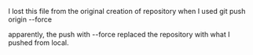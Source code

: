 I lost this file from the original creation of repository when I used git push origin --force

apparently, the push with --force replaced the repository with what I pushed from local.
